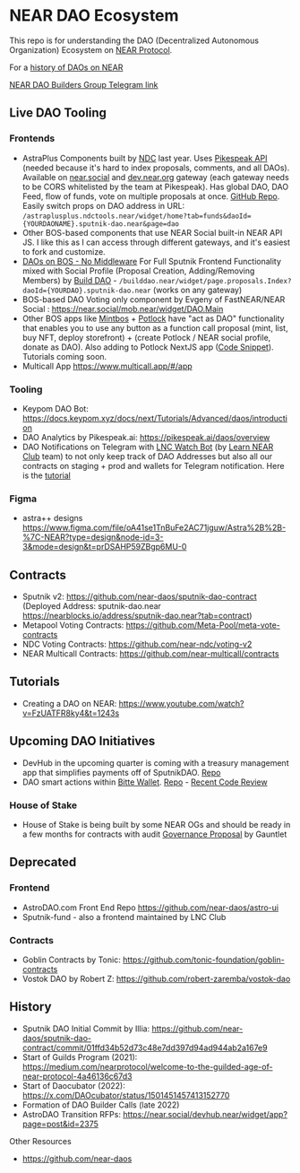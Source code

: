# NEAR DAO Ecosystem

This repo is for understanding the DAO (Decentralized Autonomous Organization) Ecosystem on [NEAR Protocol](https://near.org).

For a [history of DAOs on NEAR](https://nearbuilders.com/dao-map)

[NEAR DAO Builders Group Telegram link](https://nearbuilders.com/tg-dao)

## Live DAO Tooling

### Frontends

- AstraPlus Components built by [NDC](https://neardc.org) last year. Uses [Pikespeak API](https://docs.pikespeak.ai) (needed because it's hard to index proposals, comments, and all DAOs). Available on [near.social](https://near.social/astraplusplus.ndctools.near/widget/home?tab=funds&daoId=build.sputnik-dao.near&page=dao) and [dev.near.org](https://dev.near.org/astraplusplus.ndctools.near/widget/home?tab=funds&daoId=build.sputnik-dao.near&page=dao) gateway (each gateway needs to be CORS whitelisted by the team at Pikespeak). Has global DAO, DAO Feed, flow of funds, vote on multiple proposals at once. [GitHub Repo](https://github.com/near-ndc/AstraPlusPlus). Easily switch props on DAO address in URL: `/astraplusplus.ndctools.near/widget/home?tab=funds&daoId={YOURDAONAME}.sputnik-dao.near&page=dao`
- Other BOS-based components that use NEAR Social built-in NEAR API JS. I like this as I can access through different gateways, and it's easiest to fork and customize.
- [DAOs on BOS - No Middleware](https://near.social/builddao.near/widget/page.proposals.Index?daoId=impact.sputnik-dao.near) For Full Sputnik Frontend Functionality mixed with Social Profile (Proposal Creation, Adding/Removing Members) by [Build DAO](https://nearbuilders.org) - `/builddao.near/widget/page.proposals.Index?daoId={YOURDAO}.sputnik-dao.near` (works on any gateway)
- BOS-based DAO Voting only component by Evgeny of FastNEAR/NEAR Social  : https://near.social/mob.near/widget/DAO.Main
- Other BOS apps like [Mintbos](https://mintbos.vercel.app/) + [Potlock](https://bos.potlock.org/) have "act as DAO" functionality that enables you to use any button as a function call proposal (mint, list, buy NFT, deploy storefront) + (create Potlock / NEAR social profile, donate as DAO). Also adding to Potlock NextJS app ([Code Snippet](https://github.com/PotLock/potlock-nextjs-app/blob/main/src/app/_components/ActAsDao.tsx)). Tutorials coming soon.
- Multicall App https://www.multicall.app/#/app

### Tooling

- Keypom DAO Bot: https://docs.keypom.xyz/docs/next/Tutorials/Advanced/daos/introduction 
- DAO Analytics by Pikespeak.ai: https://pikespeak.ai/daos/overview
- DAO Notifications on Telegram with [LNC Watch Bot](https://t.me/lncwatchbot) (by [Learn NEAR Club](https://learnnear.club) team) to not only keep track of DAO Addresses but also all our contracts on staging + prod and wallets for Telegram notification. Here is the [tutorial](https://youtu.be/TCEcZSaCHeo?si=rgK1ylwGJ6J-jtup)

### Figma
- astra++ designs https://www.figma.com/file/oA41se1TnBuFe2AC71jguw/Astra%2B%2B-%7C-NEAR?type=design&node-id=3-3&mode=design&t=prDSAHP59ZBgp6MU-0

## Contracts

- Sputnik v2: https://github.com/near-daos/sputnik-dao-contract (Deployed Address: sputnik-dao.near https://nearblocks.io/address/sputnik-dao.near?tab=contract)
- Metapool Voting Contracts: https://github.com/Meta-Pool/meta-vote-contracts
- NDC Voting Contracts: https://github.com/near-ndc/voting-v2
- NEAR Multicall Contracts: https://github.com/near-multicall/contracts 

## Tutorials

- Creating a DAO on NEAR: https://www.youtube.com/watch?v=FzUATFR8ky4&t=1243s

## Upcoming DAO Initiatives

- DevHub in the upcoming quarter is coming with a treasury management app that simplifies payments off of SputnikDAO. [Repo](https://github.com/NEAR-DevHub/neardevhub-treasury-dashboard) 
- DAO smart actions within [Bitte Wallet](https://wallet.bitte.ai). [Repo](https://github.com/jaswinder6991/dao-agent-next) - [Recent Code Review](https://www.youtube.com/watch?v=mbECFe2txd0&t=2151s)

### House of Stake

- House of Stake is being built by some NEAR OGs and should be ready in a few months for contracts with audit [Governance Proposal](https://gov.near.org/t/near-governance-house-of-stake-proposal-by-gauntlet/39768) by Gauntlet

## Deprecated

### Frontend

- AstroDAO.com  Front End Repo https://github.com/near-daos/astro-ui
- Sputnik-fund - also a frontend maintained by LNC Club

### Contracts

- Goblin Contracts by Tonic: https://github.com/tonic-foundation/goblin-contracts
- Vostok DAO by Robert Z: https://github.com/robert-zaremba/vostok-dao

## History

- Sputnik DAO Initial Commit by Illia: https://github.com/near-daos/sputnik-dao-contract/commit/01ffd34b52d73c48e7dd397d94ad944ab2a167e9
- Start of Guilds Program (2021): https://medium.com/nearprotocol/welcome-to-the-guilded-age-of-near-protocol-4a46136c67d3
- Start of Daocubator (2022): https://x.com/DAOcubator/status/1501451457413152770
- Formation of DAO Builder Calls (late 2022)
- AstroDAO Transition RFPs: https://near.social/devhub.near/widget/app?page=post&id=2375

Other Resources
- https://github.com/near-daos
